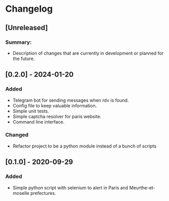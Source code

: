 # Changelog

## [Unreleased]

### Summary:
- Description of changes that are currently in development or planned for the future.

## [0.2.0] - 2024-01-20

### Added

- Telegram bot for sending messages when rdv is found.
- Config file to keep valuable information.
- Simple unit tests.
- Simple captcha resolver for paris website.
- Command line interface.

### Changed

- Refactor project to be a python module instead of a bunch of scripts

## [0.1.0] - 2020-09-29

### Added
- Simple python script with selenium to alert in Paris and Meurthe-et-moselle prefectures.
